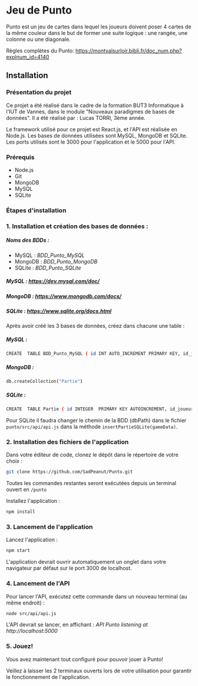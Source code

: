 # Jeu de Punto

Punto est un jeu de cartes dans lequel les joueurs doivent poser 4 cartes de la même couleur dans le but de former une suite logique : une rangée, une colonne ou une diagonale.

Règles complètes du Punto: https://montvalsurloir.bibli.fr/doc_num.php?explnum_id=4140

## Installation


### Présentation du projet
Ce projet a été réalisé dans le cadre de la formation BUT3 Informatique à l'IUT de Vannes, dans le module "Nouveaux paradigmes de bases de données".
Il a été réalisé par : Lucas TORRI, 3ème année.

Le framework utilisé pour ce projet est React.js, et l'API est réalisée en Node.js.
Les bases de données utilisées sont MySQL, MongoDB et SQLite.
Les ports utilisés sont le 3000 pour l'application et le 5000 pour l'API.


### Prérequis
- Node.js
- Git
- MongoDB
- MySQL
- SQLite

### Étapes d'installation

### 1. Installation et création des bases de données :

##### Noms des BDDs :
- MySQL : *BDD_Punto_MySQL*
- MongoDB : *BDD_Punto_MongoDB*
- SQLite : *BDD_Punto_SQLite*

 #####  MySQL : https://dev.mysql.com/doc/
 ##### MongoDB : https://www.mongodb.com/docs/
 ##### SQLite : https://www.sqlite.org/docs.html

Après avoir créé les 3 bases de données, créez dans chacune une table :

##### MySQL : 
```bash
CREATE  TABLE BDD_Punto_MySQL ( id INT AUTO_INCREMENT PRIMARY KEY, id_joueur_gagnant INT, manches_gagnees INT, nbTours INT, points_joueur1 INT, points_joueur2 INT, points_joueur3 INT, points_joueur4 INT );
```

##### MongoDB : 

```bash
db.createCollection("Partie")
```

##### SQLite : 
```bash
CREATE  TABLE Partie ( id INTEGER  PRIMARY KEY AUTOINCREMENT, id_joueur_gagnant INTEGER, manches_gagnees INTEGER, nbTours INTEGER, points_joueur1 INTEGER, points_joueur2 INTEGER, points_joueur3 INTEGER, points_joueur4 INTEGER );
```
Pour SQLite il faudra changer le chemin de la BDD (dbPath) dans le fichier ```punto/src/api/api.js``` dans la méthode ```insertPartieSQLite(gameData)```.

### 2. Installation des fichiers de l'application

Dans votre éditeur de code, clonez le dépôt dans le répertoire de votre choix :
```bash
git clone https://github.com/SadPeanut/Punto.git 
```
Toutes les commandes restantes seront exécutées depuis un terminal ouvert en ```/punto```

Installez l'application :
```bash
npm install
```

### 3. Lancement de l'application

Lancez l'application :
```bash
npm start
```
L'application devrait ouvrir automatiquement un onglet dans votre navigateur par défaut sur le port 3000 de localhost.

### 4. Lancement de l'API

Pour lancer l'API, exécutez cette commande dans un nouveau terminal (au même endroit) : 
```bash
node src/api/api.js
```

L'API devrait se lancer, en affichant : *API Punto listening at http://localhost:5000*

### 5. Jouez!

Vous avez maintenant tout configuré pour pouvoir jouer à Punto!

Veillez à laisser les 2 terminaux ouverts lors de votre utilisation pour garantir le fonctionnement de l'application.